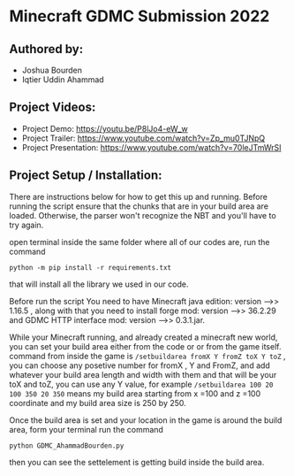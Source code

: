 # Minecraft GDMC Submission 2022

## Authored by:

* Joshua Bourden
* Iqtier Uddin Ahammad


## Project Videos:

* Project Demo: https://youtu.be/P8lJo4-eW_w
* Project Trailer: https://www.youtube.com/watch?v=Zp_mu0TJNpQ
* Project  Presentation: https://www.youtube.com/watch?v=70leJTmWrSI

## Project Setup / Installation:

There are instructions below for how to get this up and running. Before running the script ensure that the chunks that are in your build area are loaded. Otherwise, the parser won't recognize the NBT and you'll have to try again.

open terminal inside the same folder where all of our codes are, run the command 

```python -m pip install -r requirements.txt``` 

that will install all the library we used in our code. 

Before run the script You need to have Minecraft java edition: version -->> 1.16.5  , along with that you need to install forge mod: version -->> 36.2.29 and GDMC HTTP interface mod: version -->> 0.3.1.jar. 

While your Minecraft running, and already created a minecraft new world, you can set your build area either from the code or or from the game itself. command from inside the game is ```/setbuildarea fromX Y fromZ toX Y toZ```  , you can choose any posetive number for fromX , Y and FromZ, and add whatever your build area length and width with them and that will be your toX and toZ, you can use any Y value, 
for example ```/setbuildarea 100 20 100 350 20 350```  means my build area starting from x =100  and z =100 coordinate and my build area size is 250 by 250.
 
Once the build area is set and your location in the game is around the build area, form your terminal run the command 

```python GDMC_AhammadBourden.py```  

then you can see the settelement is getting build inside the build area.